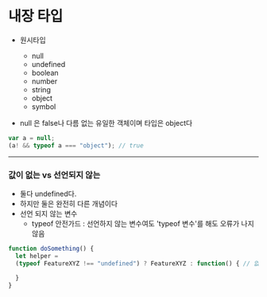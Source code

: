 # 내장 타입 

- 원시타입
    - null
    - undefined 
    - boolean
    - number
    - string
    - object
    - symbol

- null 은 false나 다름 없는 유일한 객체이며 타입은 object다

```javascript
var a = null;
(a! && typeof a === "object"); // true
```

---

### 값이 없는 vs 선언되지 않는 

- 둘다 undefined다.
- 하지만 둘은 완전히 다른 개념이다
- 선언 되지 않는 변수 
    - typeof 안전가드 : 선언하지 않는 변수여도 'typeof 변수'를 해도 오류가 나지 않음
    
```javascript
function doSomething() {
  let helper = 
  (typeof FeatureXYZ !== "undefined") ? FeatureXYZ : function() { // 없어도 에러가 나지 않는다.
    
  }
}
```

